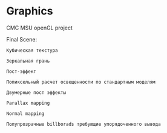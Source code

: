 # Graphics
CMC MSU openGL project 



Final Scene:

    Кубическая текстура 
    
    Зеркальная грань
   
    Пост-эффект 
    
    Попиксельный расчет освещенности по стандартным моделям
    
    Двумерные пост эффекты
    
    Parallax mapping
    
    Normal mapping
    
    Полупрозрачные billborads требующие упорядоченного вывода 
